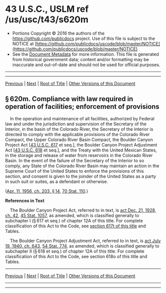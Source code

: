 ---
---

# 43 U.S.C., USLM ref /us/usc/t43/s620m

* Portions Copyright © 2016 the authors of the https://github.com/publicdocs project.
  Use of this file is subject to the NOTICE at [https://github.com/publicdocs/uscode/blob/master/NOTICE](https://github.com/publicdocs/uscode/blob/master/NOTICE)
* See the [Document Metadata](././../../../..//README.md) for more information.
  This file is generated from historical government data; content and/or formatting may be inaccurate and out-of-date and should not be used for official purposes.

----------
----------

[Previous](./../../../..//us/usc/t43/ch12B/m__us_usc_t43_s620l.md) | [Next](./../../../..//us/usc/t43/ch12B/m__us_usc_t43_s620n.md) | [Root of Title](./../../../../) | [Other Versions of this Document](https://publicdocs.github.io/go/links?ns=uslm&ref=%2Fus%2Fusc%2Ft43%2Fs620m)

## § 620m. Compliance with law required in operation of facilities; enforcement of provisions

    In the operation and maintenance of all facilities, authorized by Federal law and under the jurisdiction and supervision of the Secretary of the Interior, in the basin of the Colorado River, the Secretary of the Interior is directed to comply with the applicable provisions of the Colorado River Compact, the Upper Colorado River Basin Compact, the Boulder Canyon Project Act \[[43 U.S.C. 617][/us/usc/t43/s617] et seq.\], the Boulder Canyon Project Adjustment Act \[[43 U.S.C. 618][/us/usc/t43/s618] et seq.\], and the Treaty with the United Mexican States, in the storage and release of water from reservoirs in the Colorado River Basin. In the event of the failure of the Secretary of the Interior to so comply, any State of the Colorado River Basin may maintain an action in the Supreme Court of the United States to enforce the provisions of this section, and consent is given to the joinder of the United States as a party in such suit or suites, as a defendant or otherwise.

([Apr. 11, 1956, ch. 203, § 14][/us/act/1956-04-11/ch203/s14], [70 Stat. 110][/us/stat/70/110].)

 __References in Text__ 

    The Boulder Canyon Project Act, referred to in text, is [act Dec. 21, 1928, ch. 42][/us/act/1928-12-21/ch42], [45 Stat. 1057][/us/stat/45/1057], as amended, which is classified generally to subchapter I (§ 617 et seq.) of chapter 12A of this title. For complete classification of this Act to the Code, see [section 617t of this title][/us/usc/t43/s617t] and Tables.

    The Boulder Canyon Project Adjustment Act, referred to in text, is [act July 19, 1940, ch. 643][/us/act/1940-07-19/ch643], [54 Stat. 774][/us/stat/54/774], as amended, which is classified generally to subchapter II (§ 618 et seq.) of chapter 12A of this title. For complete classification of this Act to the Code, see section 618o of this title and Tables.

----------

[Previous](./../../../..//us/usc/t43/ch12B/m__us_usc_t43_s620l.md) | [Next](./../../../..//us/usc/t43/ch12B/m__us_usc_t43_s620n.md) | [Root of Title](./../../../../) | [Other Versions of this Document](https://publicdocs.github.io/go/links?ns=uslm&ref=%2Fus%2Fusc%2Ft43%2Fs620m)

----------
----------

[/us/usc/t43/s617]: https://publicdocs.github.io/go/links?ns=uslm&ref=%2Fus%2Fusc%2Ft43%2Fs617
[/us/usc/t43/s618]: https://publicdocs.github.io/go/links?ns=uslm&ref=%2Fus%2Fusc%2Ft43%2Fs618
[/us/act/1956-04-11/ch203/s14]: https://publicdocs.github.io/go/links?ns=uslm&ref=%2Fus%2Fact%2F1956-04-11%2Fch203%2Fs14
[/us/stat/70/110]: https://publicdocs.github.io/go/links?ns=uslm&ref=%2Fus%2Fstat%2F70%2F110
[/us/act/1928-12-21/ch42]: https://publicdocs.github.io/go/links?ns=uslm&ref=%2Fus%2Fact%2F1928-12-21%2Fch42
[/us/stat/45/1057]: https://publicdocs.github.io/go/links?ns=uslm&ref=%2Fus%2Fstat%2F45%2F1057
[/us/usc/t43/s617t]: https://publicdocs.github.io/go/links?ns=uslm&ref=%2Fus%2Fusc%2Ft43%2Fs617t
[/us/act/1940-07-19/ch643]: https://publicdocs.github.io/go/links?ns=uslm&ref=%2Fus%2Fact%2F1940-07-19%2Fch643
[/us/stat/54/774]: https://publicdocs.github.io/go/links?ns=uslm&ref=%2Fus%2Fstat%2F54%2F774



